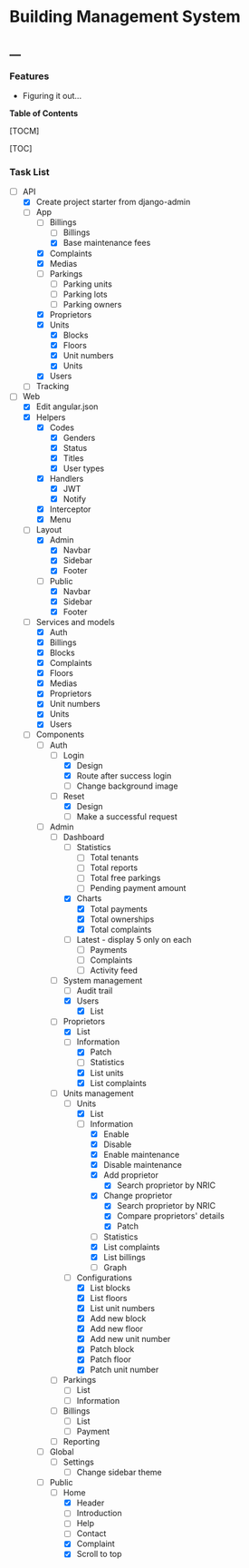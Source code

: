 # Building Management System

## __

### Features
- Figuring it out...


**Table of Contents**

[TOCM]

[TOC]


### Task List
- [ ] API
    - [x] Create project starter from django-admin
	- [ ] App
		- [ ] Billings
			- [ ] Billings
			- [x] Base maintenance fees
		- [x] Complaints
		- [x] Medias
		- [ ] Parkings
			- [ ] Parking units
			- [ ] Parking lots
			- [ ] Parking owners
		- [x] Proprietors
		- [x] Units
			- [x] Blocks
			- [x] Floors
			- [x] Unit numbers
			- [x] Units
		- [x] Users
	- [ ] Tracking
- [ ] Web
    - [x] Edit angular.json
	- [x] Helpers
		- [x] Codes
			- [x] Genders
			- [x] Status
			- [x] Titles
			- [x] User types
		- [x] Handlers
			- [x] JWT
			- [x] Notify
		- [x] Interceptor
		- [x] Menu
	- [ ] Layout
		- [x] Admin
			- [x] Navbar
			- [x] Sidebar
			- [x] Footer
		- [ ] Public
			- [x] Navbar
			- [x] Sidebar
			- [x] Footer
	- [ ] Services and models
		- [x] Auth
		- [x] Billings
		- [x] Blocks
		- [x] Complaints
		- [x] Floors
		- [x] Medias
		- [x] Proprietors
		- [x] Unit numbers
		- [x] Units
		- [x] Users
	- [ ] Components
		- [ ] Auth
			- [ ] Login
				- [x] Design
				- [x] Route after success login
				- [ ] Change background image
			- [ ] Reset
				- [x] Design
				- [ ] Make a successful request
		- [ ] Admin
			- [ ] Dashboard
				- [ ] Statistics
					- [ ] Total tenants
					- [ ] Total reports
					- [ ] Total free parkings
					- [ ] Pending payment amount
				- [x] Charts
					- [x] Total payments
					- [x] Total ownerships
					- [x] Total complaints
				- [ ] Latest - display 5 only on each 
					- [ ] Payments
					- [ ] Complaints
					- [ ] Activity feed
				
			- [ ] System management
				- [ ] Audit trail
				- [x] Users
					- [x] List
			- [ ] Proprietors
				- [x] List
				- [ ] Information
					- [x] Patch
					- [ ] Statistics
					- [x] List units
					- [x] List complaints
			- [ ] Units management
				- [ ] Units
					- [x] List
					- [ ] Information
						- [x] Enable
						- [x] Disable
						- [x] Enable maintenance
						- [x] Disable maintenance
						- [x] Add proprietor
							- [x] Search proprietor by NRIC
						- [x] Change proprietor
							- [x] Search proprietor by NRIC
							- [x] Compare proprietors' details
							- [x] Patch
						- [ ] Statistics
						- [x] List complaints
						- [x] List billings
						- [ ] Graph
				- [ ] Configurations
					- [x] List blocks
					- [x] List floors
					- [x] List unit numbers
					- [x] Add new block
					- [x] Add new floor
					- [x] Add new unit number
					- [x] Patch block
					- [x] Patch floor
					- [x] Patch unit number
			- [ ] Parkings
				- [ ] List
				- [ ] Information
			- [ ] Billings
				- [ ] List
				- [ ] Payment
			- [ ] Reporting
		- [ ] Global
			- [ ] Settings
				- [ ] Change sidebar theme
		- [ ] Public
			- [ ] Home
				- [x] Header
				- [ ] Introduction
				- [ ] Help
				- [ ] Contact
				- [x] Complaint
				- [x] Scroll to top
